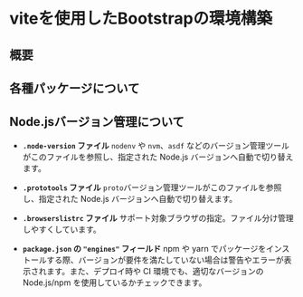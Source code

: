 # viteを使用したBootstrapの環境構築

## 概要

## 各種パッケージについて

## Node.jsバージョン管理について

- **`.node-version` ファイル**
`nodenv` や `nvm`、`asdf` などのバージョン管理ツールがこのファイルを参照し、指定された Node.js バージョンへ自動で切り替えます。

- **`.prototools` ファイル**
`proto`バージョン管理ツールがこのファイルを参照し、指定された Node.js バージョンへ自動で切り替えます。

- **`.browserslistrc` ファイル**
サポート対象ブラウザの指定。ファイル分け管理しやすくしています。

- **`package.json` の `"engines"` フィールド**
npm や yarn でパッケージをインストールする際、バージョンが要件を満たしていない場合は警告やエラーが表示されます。また、デプロイ時や CI 環境でも、適切なバージョンの Node.js/npm を使用しているかチェックできます。
